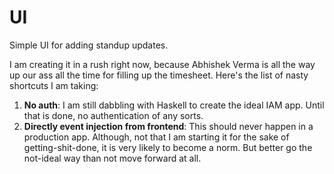 # UI

Simple UI for adding standup updates.

I am creating it in a rush right now, because Abhishek Verma is all the way up our ass all the time
for filling up the timesheet. Here's the list of nasty shortcuts I am taking:

1. **No auth**: I am still dabbling with Haskell to create the ideal IAM app. Until that is done, no
   authentication of any sorts.
2. **Directly event injection from frontend**: This should never happen in a production app.
   Although, not that I am starting it for the sake of getting-shit-done, it is very likely to
   become a norm. But better go the not-ideal way than not move forward at all.
